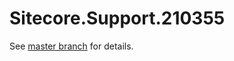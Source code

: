 # Sitecore.Support.210355

See [master branch](https://github.com/sitecoresupport/Sitecore.Support.210355) for details.